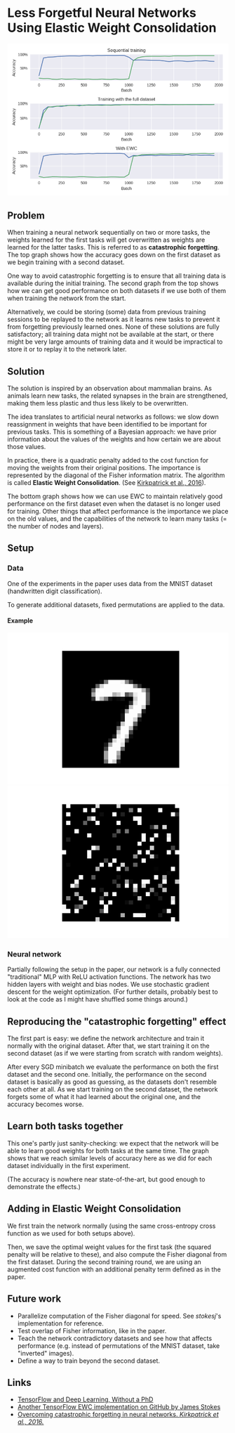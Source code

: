 # Less Forgetful Neural Networks Using Elastic Weight Consolidation

![Accuracy on two datasets with different training scenarios.](sequential-and-mixed-and-ewc.png)

## Problem

When training a neural network sequentially on two or more tasks, the weights learned for the first tasks will get overwritten as weights are learned for the latter tasks.
This is referred to as **catastrophic forgetting**.
The top graph shows how the accuracy goes down on the first dataset as we begin training with a second dataset.

One way to avoid catastrophic forgetting is to ensure that all training data is available during the initial training.
The second graph from the top shows how we can get good performance on both datasets if we use both of them when training the network from the start.

Alternatively, we could be storing (some) data from previous training sessions to be replayed to the network as it learns new tasks to prevent it from forgetting previously learned ones.
None of these solutions are fully satisfactory; all training data might not be available at the start, or there might be very large amounts of training data and it would be impractical to store it or to replay it to the network later. 

## Solution

The solution is inspired by an observation about mammalian brains.
As animals learn new tasks, the related synapses in the brain are strengthened, making them less plastic and thus less likely to be overwritten.

The idea translates to artificial neural networks as follows:
we slow down reassignment in weights that have been identified to be important for previous tasks.
This is something of a Bayesian approach: we have prior information about the values of the weights and how certain we are about those values.

In practice, there is a quadratic penalty added to the cost function for moving the weights from their original positions.
The importance is represented by the diagonal of the Fisher information matrix.
The algorithm is called **Elastic Weight Consolidation**.
(See [Kirkpatrick et al., 2016](https://arxiv.org/pdf/1612.00796.pdf)). 

The bottom graph shows how we can use EWC to maintain relatively good performance on the first dataset even when the dataset is no longer used for training.
Other things that affect performance is the importance we place on the old values, and the capabilities of the network to learn many tasks (= the number of nodes and layers).

## Setup

### Data

One of the experiments in the paper uses data from the MNIST dataset (handwritten digit classification).

To generate additional datasets, fixed permutations are applied to the data.

#### Example

![A figure seven from the dataset](seven.png)
![The same figure permuted](seven_permuted.png)

### Neural network

Partially following the setup in the paper, our network is a fully connected "traditional" MLP with ReLU activation functions.
The network has two hidden layers with weight and bias nodes.
We use stochastic gradient descent for the weight optimization.
(For further details, probably best to look at the code as I might have shuffled some things around.)

## Reproducing the "catastrophic forgetting" effect

The first part is easy:
we define the network architecture and train it normally with the original dataset.
After that, we start training it on the second dataset (as if we were starting from scratch with random weights).

After every SGD minibatch we evaluate the performance on both the first dataset and the second one.
Initially, the performance on the second dataset is basically as good as guessing, as the datasets don't resemble each other at all.
As we start training on the second dataset, the network forgets some of what it had learned about the original one, and the accuracy becomes worse.

## Learn both tasks together

This one's partly just sanity-checking:
we expect that the network will be able to learn good weights for both tasks at the same time.
The graph shows that we reach similar levels of accuracy here as we did for each dataset individually in the first experiment.

(The accuracy is nowhere near state-of-the-art, but good enough to demonstrate the effects.)

## Adding in Elastic Weight Consolidation

We first train the network normally (using the same cross-entropy cross function as we used for both setups above).

Then, we save the optimal weight values for the first task (the squared penalty will be relative to these), and also compute the Fisher diagonal from the first dataset.
During the second training round, we are using an augmented cost function with an additional penalty term defined as in the paper.

## Future work

- Parallelize computation of the Fisher diagonal for speed. See *stokesj*'s implementation for reference.
- Test overlap of Fisher information, like in the paper.
- Teach the network contradictory datasets and see how that affects performance (e.g. instead of permutations of the MNIST dataset, take "inverted" images).
- Define a way to train beyond the second dataset.

## Links

- [TensorFlow and Deep Learning, Without a PhD](https://codelabs.developers.google.com/codelabs/cloud-tensorflow-mnist/#0)
- [Another TensorFlow EWC implementation on GitHub by James Stokes](https://github.com/stokesj/EWC)
- [Overcoming catastrophic forgetting in neural networks. *Kirkpatrick et al., 2016.*](https://arxiv.org/pdf/1612.00796.pdf)
